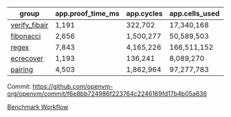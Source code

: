 | group | app.proof_time_ms | app.cycles | app.cells_used | leaf.proof_time_ms | leaf.cycles | leaf.cells_used |
| -- | -- | -- | -- | -- | -- | -- |
| [verify_fibair](https://github.com/openvm-org/openvm/blob/benchmark-results/benchmarks/verify_fibair-f6e8bb724986f223764c2246169fd17b4b05a636.md) | 1,191 |  322,702 |  17,340,168 |- | - | - |
| [fibonacci](https://github.com/openvm-org/openvm/blob/benchmark-results/benchmarks/fibonacci-f6e8bb724986f223764c2246169fd17b4b05a636.md) | 2,656 |  1,500,277 |  50,589,503 | 3,613 |  1,248,001 |  69,833,514 |
| [regex](https://github.com/openvm-org/openvm/blob/benchmark-results/benchmarks/regex-f6e8bb724986f223764c2246169fd17b4b05a636.md) | 7,843 |  4,165,226 |  166,511,152 | 13,877 |  3,951,498 |  303,656,218 |
| [ecrecover](https://github.com/openvm-org/openvm/blob/benchmark-results/benchmarks/ecrecover-f6e8bb724986f223764c2246169fd17b4b05a636.md) | 1,193 |  136,241 |  8,089,270 | 11,632 |  3,012,602 |  245,094,316 |
| [pairing](https://github.com/openvm-org/openvm/blob/benchmark-results/benchmarks/pairing-f6e8bb724986f223764c2246169fd17b4b05a636.md) | 4,503 |  1,862,964 |  97,277,783 | 8,672 |  2,574,413 |  205,523,942 |


Commit: https://github.com/openvm-org/openvm/commit/f6e8bb724986f223764c2246169fd17b4b05a636

[Benchmark Workflow](https://github.com/openvm-org/openvm/actions/runs/15915996615)
